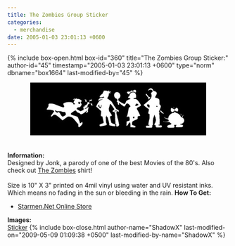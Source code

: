 ```yaml
---
title: The Zombies Group Sticker
categories:
  - merchandise
date: 2005-01-03 23:01:13 +0600
---
```

{% include box-open.html box-id="360" title="The Zombies Group Sticker:" author-id="45" timestamp="2005-01-03 23:01:13 +0600" type="norm" dbname="box1664" last-modified-by="45" %}
	<center>
	<img src="/merchandise/images/smn_tzgs_title.jpg" border="0" alt="The Zombies Group Sticker" />
	</center>
	<br /><br />
	<b>Information:</b>
	<br />
	Designed by Jonk, a parody of one of the best Movies of the 80's. 
	Also check out <a href="http://www.starmen.net/merchandise/smn/tz.php">The Zombies</a> shirt!
	<br /><br />
	Size is 10" X 3" printed on 4mil vinyl using water and UV resistant inks. Which means 
	no fading in the sun or bleeding in the rain.
	<b>How To Get:</b>
	<br />
	<ul>
	<li><a href="http://www.cafeshops.com/starmen.8785025">Starmen.Net Online Store</a></li>
	</ul>
	<b>Images:</b>
	<br />
	<a href="/merchandise/images/smn_tzgs_sticker.jpg">Sticker</a>
{% include box-close.html author-name="ShadowX" last-modified-on="2009-05-09 01:09:38 +0500" last-modified-by-name="ShadowX" %}
